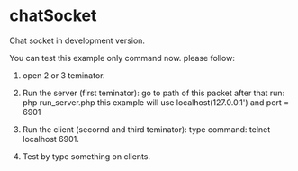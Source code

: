 chatSocket
==========

Chat socket in development version.

You can test this example only command now. please follow:

1. open 2 or 3 teminator.

2. Run the server (first teminator): go to path of this packet after that run: php run_server.php
   this example will use localhost(127.0.0.1') and port = 6901
3. Run the client (secornd and third teminator): type command: telnet localhost 6901.
4. Test by type something on clients.
